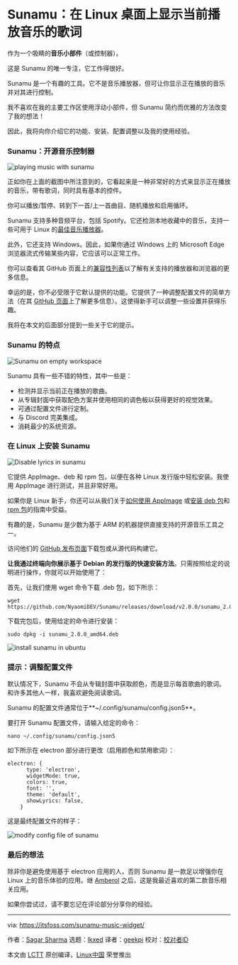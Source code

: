 [#]: subject: "Sunamu: Display Lyrics for Currently Playing Music on the Desktop in Linux"
[#]: via: "https://itsfoss.com/sunamu-music-widget/"
[#]: author: "Sagar Sharma https://itsfoss.com/author/sagar/"
[#]: collector: "lkxed"
[#]: translator: "geekpi"
[#]: reviewer: " "
[#]: publisher: " "
[#]: url: " "

Sunamu：在 Linux 桌面上显示当前播放音乐的歌词
======

作为一个吸睛的**音乐小部件**（或控制器）。

这是 Sunamu 的唯一专注，它工作得很好。

Sunamu 是一个有趣的工具。它不是音乐播放器，但可让你显示正在播放的音乐并对其进行控制。

我不喜欢在我的主要工作区使用浮动小部件，但 Sunamu 简约而优雅的方法改变了我的想法！

因此，我将向你介绍它的功能、安装、配置调整以及我的使用经验。

### Sunamu：开源音乐控制器

![playing music with sunamu][1]

正如你在上面的截图中所注意到的，它看起来是一种非常好的方式来显示正在播放的音乐，带有歌词，同时具有基本的控件。

你可以播放/暂停、转到下一首/上一首曲目、随机播放和启用循环。

Sunamu 支持多种音频平台，包括 Spotify。它还检测本地收藏中的音乐，支持一些可用于 Linux 的[最佳音乐播放器][2]。

此外，它还支持 Windows。因此，如果你通过 Windows 上的 Microsoft Edge 浏览器流式传输某些内容，它应该可以正常工作。

你可以查看其 GitHub 页面上的[兼容性列表][3]以了解有关支持的播放器和浏览器的更多信息。

幸运的是，你不必受限于它默认提供的功能。它提供了一种调整配置文件的简单方法（在其 [GitHub 页面][4]上了解更多信息）。这使得新手可以调整一些设置并获得乐趣。

我将在本文的后面部分提到一些关于它的提示。

### Sunamu 的特点

![Sunamu on empty workspace][5]

Sunamu 具有一些不错的特性，其中一些是：

* 检测并显示当前正在播放的歌曲。
* 从专辑封面中获取配色方案并使用相同的调色板以获得更好的视觉效果。
* 可通过配置文件进行定制。
* 与 Discord 完美集成。
* 消耗最少的系统资源。

### 在 Linux 上安装 Sunamu

![Disable lyrics in sunamu][6]

它提供 AppImage、deb 和 rpm 包，以便在各种 Linux 发行版中轻松安装。我使用 AppImage 进行测试，并且非常好用。

如果你是 Linux 新手，你还可以从我们关于[如何使用 AppImage][7] 或[安装 deb 包][8]和 [rpm 包][9]的指南中受益。

有趣的是，Sunamu 是少数为基于 ARM 的机器提供直接支持的开源音乐工具之一。

访问他们的 [GitHub 发布页面][10]下载包或从源代码构建它。

**让我通过终端向你展示基于 Debian 的发行版的快速安装方法**。只需按照给定的说明进行操作，你就可以开始使用了：

首先，让我们使用 wget 命令下载 .deb 包，如下所示：

```
wget https://github.com/NyaomiDEV/Sunamu/releases/download/v2.0.0/sunamu_2.0.0_amd64.deb
```

下载完包后，使用给定的命令进行安装：

```
sudo dpkg -i sunamu_2.0.0_amd64.deb
```

![install sunamu in ubuntu][11]

### 提示：调整配置文件

默认情况下，Sunamu 不会从专辑封面中获取颜色，而是显示每首歌曲的歌词。和许多其他人一样，我喜欢避免阅读歌词。

Sunamu 的配置文件通常位于**\~/.config/sunamu/config.json5**。

要打开 Sunamu 配置文件，请输入给定的命令：

```
nano ~/.config/sunamu/config.json5
```

如下所示在 electron 部分进行更改（启用颜色和禁用歌词）：

```
electron: {
      type: 'electron',
      widgetMode: true,
      colors: true,
      font: '',
      theme: 'default',
      showLyrics: false,
    }
```

这是最终配置文件的样子：

![modify config file of sunamu][12]

### 最后的想法

除非你是避免使用基于 electron 应用的人，否则 Sunamu 是一款足以增强你在 Linux 上的音乐体验的应用。继 [Amberol][13] 之后，这是我最近喜欢的第二款音乐相关应用。

如果你尝试过，请不要忘记在评论部分分享你的经验。

--------------------------------------------------------------------------------

via: https://itsfoss.com/sunamu-music-widget/

作者：[Sagar Sharma][a]
选题：[lkxed][b]
译者：[geekpi](https://github.com/geekpi)
校对：[校对者ID](https://github.com/校对者ID)

本文由 [LCTT](https://github.com/LCTT/TranslateProject) 原创编译，[Linux中国](https://linux.cn/) 荣誉推出

[a]: https://itsfoss.com/author/sagar/
[b]: https://github.com/lkxed
[1]: https://itsfoss.com/wp-content/uploads/2022/08/playing-music-with-sunamu.png
[2]: https://itsfoss.com/best-music-players-linux/
[3]: https://github.com/NyaomiDEV/Sunamu/blob/master/COMPATIBILITY.md
[4]: https://github.com/NyaomiDEV/Sunamu/blob/master/assets/config.json5
[5]: https://itsfoss.com/wp-content/uploads/2022/08/song-with-no-lyrics-min.png
[6]: https://itsfoss.com/wp-content/uploads/2022/08/playing-music-with-sunamu-inclusing-lyrics-min1.png
[7]: https://itsfoss.com/use-appimage-linux/
[8]: https://itsfoss.com/install-deb-files-ubuntu/
[9]: https://itsfoss.com/install-rpm-files-fedora/
[10]: https://github.com/NyaomiDEV/Sunamu/releases/tag/v2.0.0
[11]: https://itsfoss.com/wp-content/uploads/2022/08/install-sunamu-in-ubuntu.png
[12]: https://itsfoss.com/wp-content/uploads/2022/08/modified-config-file-of-sunamu.png
[13]: https://itsfoss.com/amberol-music-player/
